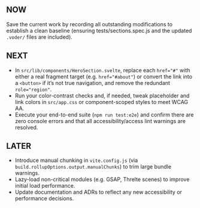 ## NOW

Save the current work by recording all outstanding modifications to establish a clean baseline (ensuring tests/sections.spec.js and the updated `.voder/` files are included).

## NEXT

- In `src/lib/components/HeroSection.svelte`, replace each `href="#"` with either a real fragment target (e.g. `href="#about"`) or convert the link into a `<button>` if it’s not true navigation, and remove the redundant `role="region"`.  
- Run your color-contrast checks and, if needed, tweak placeholder and link colors in `src/app.css` or component-scoped styles to meet WCAG AA.  
- Execute your end-to-end suite (`npm run test:e2e`) and confirm there are zero console errors and that all accessibility/access lint warnings are resolved.

## LATER

- Introduce manual chunking in `vite.config.js` (via `build.rollupOptions.output.manualChunks`) to trim large bundle warnings.  
- Lazy-load non-critical modules (e.g. GSAP, Threlte scenes) to improve initial load performance.  
- Update documentation and ADRs to reflect any new accessibility or performance decisions.